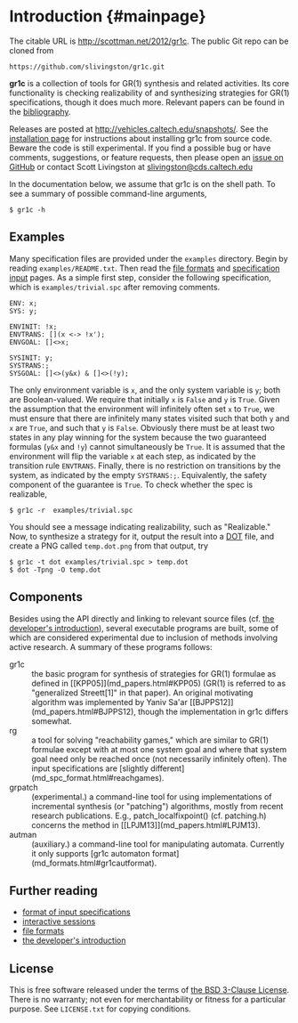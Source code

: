 Introduction        {#mainpage}
============

The citable URL is <http://scottman.net/2012/gr1c>.  The public Git repo can be
cloned from

    https://github.com/slivingston/gr1c.git

**gr1c** is a collection of tools for GR(1) synthesis and related activities.
Its core functionality is checking realizability of and synthesizing strategies
for GR(1) specifications, though it does much more.  Relevant papers can be
found in the [bibliography](md_papers.html).

Releases are posted at http://vehicles.caltech.edu/snapshots/.  See the
[installation page](md_installation.html) for instructions about installing gr1c
from source code.  Beware the code is still experimental. If you find a possible
bug or have comments, suggestions, or feature requests, then please open an
[issue on GitHub](https://github.com/slivingston/gr1c/issues) or contact Scott
Livingston at <slivingston@cds.caltech.edu>

In the documentation below, we assume that gr1c is on the shell path. To see a
summary of possible command-line arguments,

    $ gr1c -h


Examples
--------

Many specification files are provided under the `examples` directory.  Begin by
reading `examples/README.txt`. Then read the [file formats](md_formats.html) and
[specification input](md_spc_format.html) pages.  As a simple first step,
consider the following specification, which is `examples/trivial.spc` after
removing comments.

    ENV: x;
    SYS: y;

    ENVINIT: !x;
    ENVTRANS: [](x <-> !x');
    ENVGOAL: []<>x;

    SYSINIT: y;
    SYSTRANS:;
    SYSGOAL: []<>(y&x) & []<>(!y);

The only environment variable is `x`, and the only system variable is `y`; both
are Boolean-valued.  We require that initially `x` is `False` and `y` is `True`.
Given the assumption that the environment will infinitely often set `x` to
`True`, we must ensure that there are infinitely many states visited such that
both `y` and `x` are `True`, and such that `y` is `False`.  Obviously there must
be at least two states in any play winning for the system because the two
guaranteed formulas (`y&x` and `!y`) cannot simultaneously be `True`.  It is
assumed that the environment will flip the variable `x` at each step, as
indicated by the transition rule `ENVTRANS`.  Finally, there is no restriction
on transitions by the system, as indicated by the empty
`SYSTRANS:;`. Equivalently, the safety component of the guarantee is `True`.  To
check whether the spec is realizable,

    $ gr1c -r  examples/trivial.spc

You should see a message indicating realizability, such as "Realizable." Now, to
synthesize a strategy for it, output the result into a
[DOT](http://www.graphviz.org/) file, and create a PNG called `temp.dot.png`
from that output, try

    $ gr1c -t dot examples/trivial.spc > temp.dot
    $ dot -Tpng -O temp.dot


Components
----------

Besides using the API directly and linking to relevant source files (cf. [the
developer's introduction](md_start_dev.html)), several executable programs are
built, some of which are considered experimental due to inclusion of methods
involving active research.  A summary of these programs follows:

<dl>
<dt>gr1c</dt>
<dd>the basic program for synthesis of strategies for GR(1) formulae as defined
in [[KPP05]](md_papers.html#KPP05) (GR(1) is referred to as "generalized
Streett[1]" in that paper).  An original motivating algorithm was implemented by
Yaniv Sa'ar [[BJPPS12]](md_papers.html#BJPPS12), though the implementation in
gr1c differs somewhat.
</dd>

<dt>rg</dt>
<dd>a tool for solving "reachability games," which are similar to GR(1) formulae
except with at most one system goal and where that system goal need only be
reached once (not necessarily infinitely often).  The input specifications are
[slightly different](md_spc_format.html#reachgames).
</dd>

<dt>grpatch</dt>
<dd>(experimental.)  a command-line tool for using implementations of
incremental synthesis (or "patching") algorithms, mostly from recent research
publications.  E.g., patch_localfixpoint() (cf. patching.h) concerns the method
in [[LPJM13]](md_papers.html#LPJM13).
</dd>

<dt>autman</dt>
<dd>(auxiliary.)  a command-line tool for manipulating automata.  Currently it
only supports [gr1c automaton format](md_formats.html#gr1cautformat).
</dd>
</dl>


Further reading
---------------

- [format of input specifications](md_spc_format.html)
- [interactive sessions](md_interaction.html)
- [file formats](md_formats.html)
- [the developer's introduction](md_start_dev.html)


License
-------

This is free software released under the terms of [the BSD 3-Clause
License](http://opensource.org/licenses/BSD-3-Clause).  There is no
warranty; not even for merchantability or fitness for a particular
purpose.  See `LICENSE.txt` for copying conditions.
